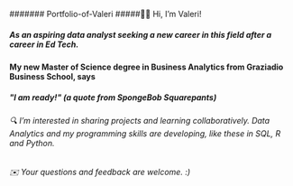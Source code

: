 ####### Portfolio-of-Valeri
#####👋🏾 Hi, I’m Valeri!
##### As an aspiring data analyst seeking a new career in this field after a career in Ed Tech.
#### My new Master of Science degree in Business Analytics from Graziadio Business School, says 
#####    "I am ready!" (a quote from SpongeBob Squarepants)
###### 🔍 I’m interested in sharing projects and learning collaboratively. Data Analytics and my programming skills are developing, like these in SQL, R and Python. 
######  ✉️ Your questions and feedback are welcome. :) 
